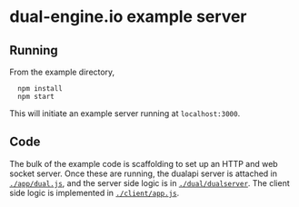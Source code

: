 # dual-engine.io example server

## Running

From the example directory, 
```shell
  npm install
  npm start
```

This will initiate an example server running at `localhost:3000`.

## Code

The bulk of the example code is scaffolding to set up an HTTP and web
socket server.  Once these are running, the dualapi server is attached
in
[`./app/dual.js`](https://github.com/plediii/dual-engine.io/blob/master/example/app/dual.js),
and the server side logic is in
[`./dual/dualserver`](https://github.com/plediii/dual-engine.io/blob/master/example/dual/dualserver.js).
The client side logic is implemented in
[`./client/app.js`](https://github.com/plediii/dual-engine.io/blob/master/example/client/app.js).